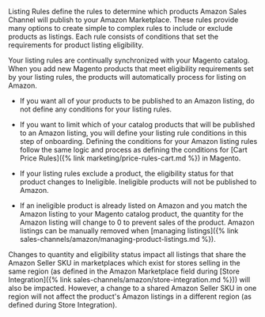 
Listing Rules define the rules to determine which products Amazon Sales Channel will publish to your Amazon Marketplace. These rules provide many options to create simple to complex rules to include or exclude products as listings. Each rule consists of conditions that set the requirements for product listing eligibility.

Your listing rules are continually synchronized with your Magento catalog. When you add new Magento products that meet eligibility requirements set by your listing rules, the products will automatically process for listing on Amazon.

- If you want all of your products to be published to an Amazon listing, do not define any conditions for your listing rules.

- If you want to limit which of your catalog products that will be published to an Amazon listing, you will define your listing rule conditions in this step of onboarding. Defining the conditions for your Amazon listing rules follow the same logic and process as defining the conditions for [Cart Price Rules]({% link marketing/price-rules-cart.md %}) in Magento.

- If your listing rules exclude a product, the eligibility status for that product changes to Ineligible. Ineligible products will not be published to Amazon.

- If an ineligible product is already listed on Amazon and you match the Amazon listing to your Magento catalog product, the quantity for the Amazon listing will change to 0 to prevent sales of the product. Amazon listings can be manually removed when [managing listings]({% link sales-channels/amazon/managing-product-listings.md %}).

Changes to quantity and eligibility status impact all listings that share the Amazon Seller SKU in marketplaces which exist for stores selling in the same region (as defined in the Amazon Marketplace field during [Store Integration]({% link sales-channels/amazon/store-integration.md %})) will also be impacted. However, a change to a shared Amazon Seller SKU in one region will not affect the product's Amazon listings in a different region (as defined during Store Integration).
